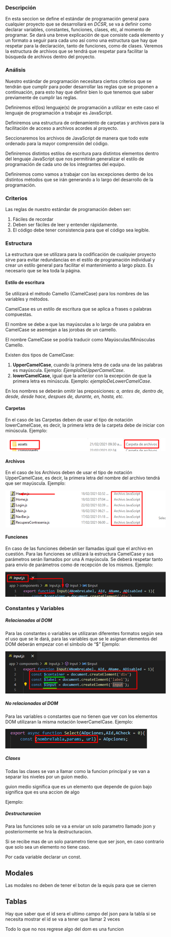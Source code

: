 ### Descripción
En esta seccion se define el estándar de programación general para cualquier proyecto que se desarrollará en *DCSR*, se va a definir como declarar variables, constantes, funciones, clases, etc, al momento de programar. Se dará una breve explicación de que consiste cada elemento y un formato a seguir para cada uno así como una estructura que hay que respetar para la declaración, tanto de funciones, como de clases. Veremos la estructura de archivos que se tendrá que respetar para facilitar la búsqueda de archivos dentro del proyecto.

### Análisis
Nuestro estándar de programación necesitara ciertos criterios que se tendrán que cumplir para poder desarrollar las reglas que se proponen a continuación, para esto hay que definir bien lo que tenemos que saber previamente de cumplir las reglas.

Definiremos el(los) lenguaje(s) de programación a utilizar en este caso el lenguaje de programación a trabajar es JavaScript.

Definiremos una estructura de ordenamiento de carpetas y archivos para la facilitación de acceso a archivos acordes al proyecto.

Seccionaremos los archivos de JavaScript de manera que todo este ordenado para la mayor comprensión del código.

Definiremos distintos estilos de escritura para distintos elementos dentro del lenguaje JavaScript que nos permitirán generalizar el estilo de programación de cada uno de los integrantes del equipo.

Definiremos como vamos a trabajar con las excepciones dentro de los distintos métodos que se irán generando a lo largo del desarrollo de la programación.

### Criterios
Las reglas de nuestro estándar de programación deben ser:
1. Fáciles de recordar
2. Deben ser fáciles de leer y entender rápidamente.
3. El código debe tener consistencia para que el código sea legible.

### Estructura
La estructura que se utilizara para la codificación de cualquier proyecto sirve para evitar redundancias en el estilo de programación individual y crear un estilo general para facilitar el mantenimiento a largo plazo. Es necesario que se lea toda la página.

#### Estilo de escritura
Se utilizará el método Camello (CamelCase) para los nombres de las variables y métodos. 

CamelCase es un estilo de escritura que se aplica a frases o palabras compuestas. 

El nombre se debe a que las mayúsculas a lo largo de una palabra en CamelCase se asemejan a las jorobas de un camello. 

El nombre CamelCase se podría traducir como Mayúsculas/Minúsculas Camello. 
 
Existen dos tipos de CamelCase: 
1. **UpperCamelCase**, cuando la primera letra de cada una de las palabras es mayúscula. Ejemplo: *EjemploDeUpperCamelCase*. 
2. **lowerCamelCase**, igual que la anterior con la excepción de que la primera letra es minúscula. Ejemplo: *ejemploDeLowerCamelCase*. 

En los nombres se deberán omitir las preposiciones: *a, antes de, dentro de, desde, desde hace, despues de, durante, en, hasta, etc.* 

#### Carpetas
En el caso de las Carpetas deben de usar el tipo de notación lowerCamelCase, es decir, la primera letra de la carpeta debe de iniciar con minúscula.
Ejemplo:

![Imagen de como se deben nombrar las carpertas](https://github.com/stribesart/Documentacion/blob/main/imagenes/ReglasCodificacion/carpetas.png?raw=true)

#### Archivos
En el caso de los Archivos deben de usar el tipo de notación UpperCamelCase, es decir, la primera letra del nombre del archivo tendrá que ser mayúscula.
Ejemplo:

![Imagen de como se deben nombrar los archivos](https://github.com/stribesart/Documentacion/blob/main/imagenes/ReglasCodificacion/archivos.png?raw=true)

#### Funciones
En caso de las funciones deberán ser llamadas igual que el archivo en cuestión. Para las funciones se utilizará la estructura CamelCase y sus parámetros serán llamados por una A mayúscula.
Se deberá respetar tanto para envío de parámetros como de recepción de los mismos.
Ejemplo: 

![Imagen de como se deben nombrar las funciones](https://github.com/stribesart/Documentacion/blob/main/imagenes/ReglasCodificacion/funciones.png?raw=true)

### Constantes y Variables
##### Relacionadas al DOM
Para las constantes o variables se utilizaran diferentes formatos según sea el uso que se le dará, para las variables que se le asignan elementos del DOM deberán empezar con el símbolo de “$”
Ejemplo:

![Imagen de como se deben nombrar las constantes o variables](https://github.com/stribesart/Documentacion/blob/main/imagenes/ReglasCodificacion/vcDOM.png?raw=true)

##### No relacionadas al DOM
Para las variables o constantes que no tienen que ver con los elementos DOM utilizaran la misma notación lowerCamelCase.
Ejemplo:

![Imagen de como se deben nombrar las constantes o variables](https://github.com/stribesart/Documentacion/blob/main/imagenes/ReglasCodificacion/vcNoDOM.png?raw=true)

##### Clases

Todas las clases se van a llamar como la funcion principal y se van a separar los niveles por un guion medio.

guion medio significa que es un elemento que depende de
guion bajo  significa que es una accion de algo

Ejemplo:


##### Destructuracion

Para las funciones solo se va a enviar un solo parametro llamado json y posteriormente se hra la destructuracion.

Si se recibe mas de un solo parametro tiene que ser json, en caso contrario que solo sea un elemento no tiene caso.

Por cada variable declarar un const.


## Modales
Las modales no deben de tener el boton de la equis para que se cierren

## Tablas
Hay que saber que el id sera el ultimo campo del json para la tabla
si se necesita mostrar el id se va a tener que llamar 2 veces


Todo lo que no nos regrese algo del dom es una funcion
